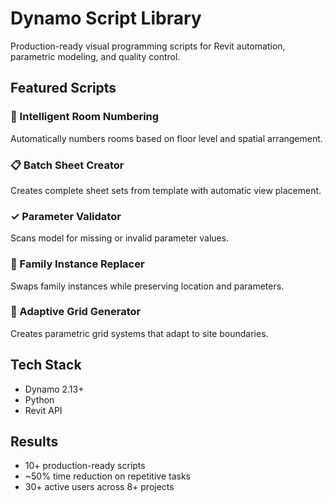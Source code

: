 # Dynamo Script Library

Production-ready visual programming scripts for Revit automation, parametric modeling, and quality control.

## Featured Scripts

### 🔢 Intelligent Room Numbering
Automatically numbers rooms based on floor level and spatial arrangement.

### 📋 Batch Sheet Creator
Creates complete sheet sets from template with automatic view placement.

### ✓ Parameter Validator
Scans model for missing or invalid parameter values.

### 🔄 Family Instance Replacer
Swaps family instances while preserving location and parameters.

### 📐 Adaptive Grid Generator
Creates parametric grid systems that adapt to site boundaries.

## Tech Stack
- Dynamo 2.13+
- Python
- Revit API

## Results
- 10+ production-ready scripts
- ~50% time reduction on repetitive tasks
- 30+ active users across 8+ projects
